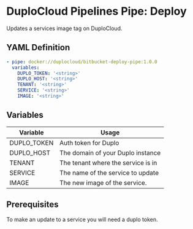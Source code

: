# DuploCloud Pipelines Pipe: Deploy  

Updates a services image tag on DuploCloud. 

## YAML Definition  

```yaml
- pipe: docker://duplocloud/bitbucket-deploy-pipe:1.0.0
  variables:
    DUPLO_TOKEN: '<string>'
    DUPLO_HOST: '<string>'
    TENANT: '<string>'
    SERVICE: '<string>'
    IMAGE: '<string>'
```

## Variables  

| Variable | Usage |  
| -------- | ----- |  
| DUPLO_TOKEN | Auth token for Duplo |  
| DUPLO_HOST | The domain of your Duplo instance |  
| TENANT | The tenant where the service is in |  
| SERVICE | The name of the service to update |  
| IMAGE | The new image of the service. | 

## Prerequisites  

To make an update to a service you will need a duplo token. 